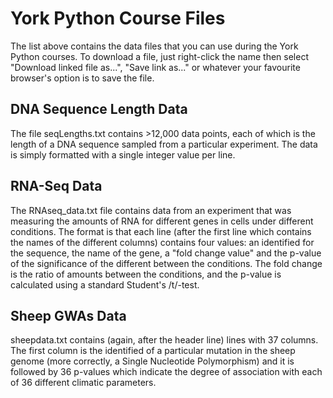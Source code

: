 # York Python Course Files

The list above contains the data files that you can use during the York Python courses.  To download a
file, just right-click the name then select "Download linked file as...", "Save link as..." or 
whatever your favourite browser's option is to save the file.

## DNA Sequence Length Data

The file seqLengths.txt contains >12,000 data points, each of which is the length of a DNA 
sequence sampled from a particular experiment.  The data is simply formatted with a single 
integer value per line.

## RNA-Seq Data

The RNAseq\_data.txt file contains data from an experiment that was measuring the amounts of 
RNA for different genes in cells under different conditions.  The format is that each line 
(after the first line which contains the names of the different columns) contains four values: 
an identified for the sequence, the name of the gene, a "fold change value" and the p-value 
of the significance of the different between the conditions.  The fold change is the ratio
of amounts between the conditions, and the p-value is calculated using a standard Student's /t/-test.

## Sheep GWAs Data

sheepdata.txt contains (again, after the header line) lines with 37 columns. The first column is 
the identified of a particular mutation in the sheep genome (more correctly, a Single 
Nucleotide Polymorphism) and it is followed by 36 p-values which indicate the degree of
association with each of 36 different climatic parameters.
